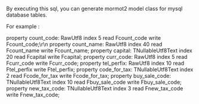 By executing this sql, you can generate mormot2 model class for mysql database tables.

For example :

property count_code: RawUtf8 index 5 read Fcount_code write Fcount_code;\r\n
property count_name: RawUtf8 index 40 read Fcount_name write Fcount_name;
property capital: TNullableUtf8Text index 20 read Fcapital write Fcapital;
property curr_code: RawUtf8 index 5 read Fcurr_code write Fcurr_code;
property tel_perfix: RawUtf8 index 10 read Ftel_perfix write Ftel_perfix;
property code_for_tax: TNullableUtf8Text index 2 read Fcode_for_tax write Fcode_for_tax;
property buy_sale_code: TNullableUtf8Text index 10 read Fbuy_sale_code write Fbuy_sale_code;
property new_tax_code: TNullableUtf8Text index 3 read Fnew_tax_code write Fnew_tax_code;
